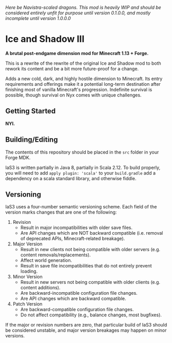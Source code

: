 _Here be Navistra-scaled dragons. This mod is heavily WIP and should be considered entirely unfit for purpose until version 0.1.0.0, and mostly incomplete until version 1.0.0.0_

# Ice and Shadow III
__A brutal post-endgame dimension mod for Minecraft 1.13 + Forge.__

This is a rewrite of the rewrite of the original Ice and Shadow mod to both rework its content and be a bit more future-proof for a change.

Adds a new cold, dark, and highly hostile dimension to Minecraft.
Its entry requirements and offerings make it a potential long-term destination after finishing most of vanilla Minecraft's progression.
Indefinite survival is possible, though survival on Nyx comes with unique challenges.

## Getting Started

__NYI.__

## Building/Editing

The contents of this repository should be placed in the `src` folder in your Forge MDK.

IaS3 is written partially in Java 8, partially in Scala 2.12.
To build properly, you will need to add `apply plugin: 'scala'` to your `build.gradle` add a dependency on a scala standard library, and otherwise fiddle.

## Versioning

IaS3 uses a four-number semantic versioning scheme. Each field of the version marks changes that are one of the following:

1. Revision
	* Result in major incompatibilities with older save files.
	* Are API changes which are NOT backward compatible (i.e. removal of deprecated APIs, Minecraft-related breakage).
2. Major Version
	* Result in new clients not being compatible with older servers (e.g. content removals/replacements).
	* Affect world generation.
	* Result in save file incompatibilities that do not entirely prevent loading.
3. Minor Version
	* Result in new servers not being compatible with older clients (e.g. content additions).
	* Are backward-incompatible configuration file changes.
	* Are API changes which are backward compatible.
4. Patch Version
	* Are backward-compatible configuration file changes.
	* Do not affect compatibility (e.g., balance changes, most bugfixes).

If the major or revision numbers are zero, that particular build of IaS3 should be considered unstable, and major version breakages may happen on minor versions.
